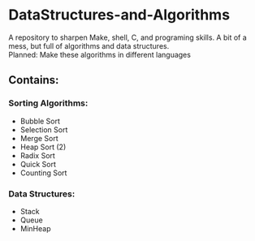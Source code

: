 # DataStructures-and-Algorithms
A repository to sharpen Make, shell, C, and programing skills. A bit of a mess, but full of algorithms and data structures.
<br />
Planned: Make these algorithms in different languages

## Contains:
### Sorting Algorithms:
* Bubble Sort
* Selection Sort
* Merge Sort
* Heap Sort (2)
* Radix Sort
* Quick Sort
* Counting Sort

### Data Structures:
* Stack
* Queue
* MinHeap
